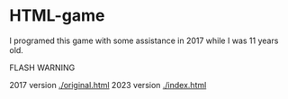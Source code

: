 # HTML-game

I programed this game with some assistance in 2017 while I was 11 years old.

FLASH WARNING

2017 version [./original.html](url)
2023 version [./index.html](url)
